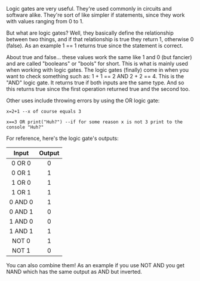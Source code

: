 Logic gates are very useful. They're used commonly in circuits and software alike. They're sort of like simpler if statements, since they work with values ranging from 0 to 1.

But what are logic gates? Well, they basically define the relationship between two things, and if that relationship is true they return 1, otherwise 0 (false). As an example 1 == 1 returns true since the statement is correct.

About true and false... these values work the same like 1 and 0 (but fancier) and are called "booleans" or "bools" for short. This is what is mainly used when working with logic gates. The logic gates (finally) come in when you want to check something such as: 1 + 1 == 2 AND 2 + 2 == 4. This is the "AND" logic gate. It returns true if both inputs are the same type. And so this returns true since the first operation returned true and the second too.

Other uses include throwing errors by using the OR logic gate:

```
x=2+1 --x of course equals 3

x==3 OR print("Huh?") --if for some reason x is not 3 print to the console "Huh?"
```

For reference, here's the logic gate's outputs:

|Input|Output|
|:-:|:-:|
|0 OR 0|0|
|0 OR 1|1|
|1 OR 0|1|
|1 OR 1|1|
|0 AND 0|1|
|0 AND 1|0|
|1 AND 0|0|
|1 AND 1|1|
|NOT 0|1|
|NOT 1|0|

You can also combine them! As an example if you use NOT AND you get NAND which has the same output as AND but inverted.
